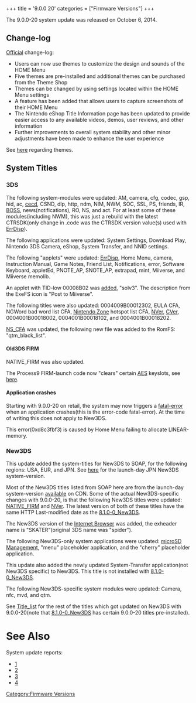 +++
title = '9.0.0 20'
categories = ["Firmware Versions"]
+++

The 9.0.0-20 system update was released on October 6, 2014.

## Change-log

[Official](http://en-americas-support.nintendo.com/app/answers/detail/a_id/231)
change-log:

- Users can now use themes to customize the design and sounds of the
  HOME Menu
- Five themes are pre-installed and additional themes can be purchased
  from the Theme Shop
- Themes can be changed by using settings located within the HOME Menu
  settings
- A feature has been added that allows users to capture screenshots of
  their HOME Menu
- The Nintendo eShop Title Information page has been updated to provide
  easier access to any available videos, demos, user reviews, and other
  information
- Further improvements to overall system stability and other minor
  adjustments have been made to enhance the user experience

See [here](Home_Menu/Themes "wikilink") regarding themes.

## System Titles

### 3DS

The following system-modules were updated: AM, camera, cfg, codec, gsp,
hid, ac, [cecd](StreetPass "wikilink"), CSND, dlp, http, ndm, NIM, NWM,
SOC, SSL, PS, friends, IR, [BOSS](SpotPass "wikilink"),
news(notifications), RO, NS, and act. For at least some of these
modules(including NWM), this was just a rebuild with the latest
CTRSDK(only change in .code was the CTRSDK version value(s) used with
[ErrDisp](ErrDisp "wikilink")).

The following applications were updated: System Settings, Download Play,
Nintendo 3DS Camera, eShop, System Transfer, and NNID settings.

The following "applets" were updated: [ErrDisp](ErrDisp "wikilink"),
Home Menu, camera, Instruction Manual, Game Notes, Friend List,
Notifications, error, Software Keyboard, appletEd, PNOTE_AP, SNOTE_AP,
extrapad, mint, Miiverse, and Miiverse memolib.

An applet with TID-low 00008B02 was [added](Title_list "wikilink"),
"solv3". The description from the ExeFS icon is "Post to Miiverse".

The following titles were also updated: 0004009B00012302, EULA CFA,
NGWord bad word list CFA, [Nintendo Zone](Nintendo_Zone "wikilink")
hotspot list CFA, [NVer](NVer "wikilink"), [CVer](CVer "wikilink"),
0004001B00018002, 0004001B00018102, and 0004001B00018202.

[NS_CFA](NS_CFA "wikilink") was updated, the following new file was
added to the RomFS: "qtm_black_list".

#### Old3DS FIRM

NATIVE_FIRM was also updated.

The Process9 FIRM-launch code now "clears" certain
[AES](AES_Registers "wikilink") keyslots, see
[here](AES_Registers "wikilink").

#### Application crashes

Starting with 9.0.0-20 on retail, the system may now triggers a
[fatal-error](ErrDisp "wikilink") when an application crashes(this is
the error-code fatal-error). At the time of writing this does not apply
to New3DS.

This error(0xd8c3fbf3) is caused by Home Menu failing to allocate
LINEAR-memory.

### New3DS

This update added the system-titles for New3DS to SOAP, for the
following regions: USA, EUR, and JPN. See
[here](8.1.0-0_New3DS "wikilink") for the launch-day JPN New3DS
system-version.

Most of the New3DS titles listed from SOAP here are from the launch-day
system-version [available](8.1.0-0_New3DS "wikilink") on CDN. Some of
the actual New3DS-specific changes with 9.0.0-20, is that the following
New3DS titles were updated: [NATIVE_FIRM](FIRM "wikilink") and
[NVer](NVer "wikilink"). The latest version of both of these titles have
the same HTTP Last-modified date as the
[8.1.0-0_New3DS](8.1.0-0_New3DS "wikilink").

The New3DS version of the [Internet
Browser](Internet_Browser "wikilink") was added, the exheader name is
"SKATER"(original 3DS name was "spider").

The following New3DS-only system applications were updated: [microSD
Management](microSD_Management "wikilink"), "menu" placeholder
application, and the "cherry" placeholder application.

This update also added the newly updated System-Transfer application(not
New3DS specific) to New3DS. This title is not installed with
[8.1.0-0_New3DS](8.1.0-0_New3DS "wikilink").

The following New3DS-specific system modules were updated: Camera, nfc,
mvd, and qtm.

See [Title_list](Title_list "wikilink") for the rest of the titles which
got updated on New3DS with 9.0.0-20(note that
[8.1.0-0_New3DS](8.1.0-0_New3DS "wikilink") has certain 9.0.0-20 titles
pre-installed).

# See Also

System update reports:

- [1](http://yls8.mtheall.com/ninupdates/reports.php?date=10-06-14_08-05-03&sys=ctr)
- [2](http://yls8.mtheall.com/ninupdates/reports.php?date=10-06-14_08-15-03&sys=ctr)
- [3](http://yls8.mtheall.com/ninupdates/reports.php?date=10-06-14_08-25-03&sys=ctr)
- [4](http://yls8.mtheall.com/ninupdates/reports.php?date=10-06-14_08-35-12&sys=ctr)

[Category:Firmware Versions](Category:Firmware_Versions "wikilink")
